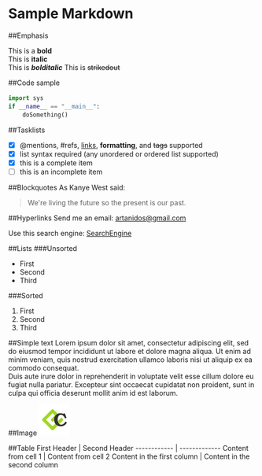 # Sample Markdown
##Emphasis

This is a **bold**  
This is **italic**  
This is ***bolditalic***
This is ~~strikedout~~

##Code sample
```python
import sys
if __name__ == "__main__":
    doSomething()
```

##Tasklists
- [x] @mentions, #refs, [links](), **formatting**, and <del>tags</del> supported
- [x] list syntax required (any unordered or ordered list supported)
- [x] this is a complete item
- [ ] this is an incomplete item

##Blockquotes
As Kanye West said:

> We're living the future so
> the present is our past.

##Hyperlinks
Send me an email: 
<artanidos@gmail.com>

Use this search engine:
[SearchEngine](https://startpage.com)

##Lists
###Unsorted
- First
- Second
- Third

###Sorted
1. First
2. Second
3. Third

##Simple text
Lorem ipsum dolor sit amet, consectetur adipiscing elit, sed do eiusmod tempor incididunt ut labore et dolore magna aliqua. Ut enim ad minim veniam, quis nostrud exercitation ullamco laboris nisi ut aliquip ex ea commodo consequat.  
Duis aute irure dolor in reprehenderit in voluptate velit esse cillum dolore eu fugiat nulla pariatur. Excepteur sint occaecat cupidatat non proident, sunt in culpa qui officia deserunt mollit anim id est laborum.

##Image
![alt text](images/icon64.png "Logo")


##Table
First Header | Second Header
------------ | -------------
Content from cell 1 | Content from cell 2
Content in the first column | Content in the second column


